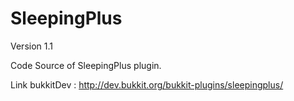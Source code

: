SleepingPlus
============
Version 1.1

Code Source of SleepingPlus plugin.

Link bukkitDev : http://dev.bukkit.org/bukkit-plugins/sleepingplus/
